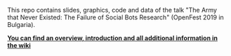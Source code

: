 This repo contains slides, graphics, code and data of the talk "The Army that Never Existed: The Failure of Social Bots Research" (OpenFest 2019 in Bulgaria).

[**You can find an overview, introduction and all additional information in the wiki**](https://github.com/MichaelKreil/openbots/wiki/)


